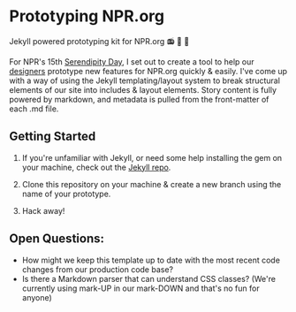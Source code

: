 # Prototyping NPR.org
Jekyll powered prototyping kit for NPR.org :radio: :satellite: :100:

For NPR's 15th [Serendipity Day](http://www.niemanlab.org/2011/08/npr-tries-something-new-a-day-to-let-managers-step-away-and-developers-play/), I set out to create a tool to help our [designers](https://twitter.com/nprdesign/lists/dm-design) prototype new features for NPR.org quickly & easily. I've come up with a way of using the Jekyll templating/layout system to break structural elements of our site into includes & layout elements. Story content is fully powered by markdown, and metadata is pulled from the front-matter of each .md file.

## Getting Started
1. If you're unfamiliar with Jekyll, or need some help installing the gem on your machine, check out the [Jekyll repo](https://github.com/jekyll/jekyll).

2. Clone this repository on your machine & create a new branch using the name of your prototype.

3. Hack away!

## Open Questions:
* How might we keep this template up to date with the most recent code changes from our production code base?
* Is there a Markdown parser that can understand CSS classes? (We're currently using mark-UP in our mark-DOWN and that's no fun for anyone)
